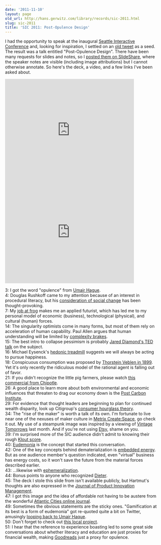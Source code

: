 ```yaml
---
date: '2011-11-10'
layout: page
old_url: http://hans.gerwitz.com/library/records/sic-2011.html
slug: sic-2011
title: 'SIC 2011: Post-Opulence Design'
---
```


I had the opportunity to speak at the inaugural [Seattle Interactive Conference][1] and, looking for inspiration, I settled on an [old tweet][2] as a seed.  The result was a talk entitled "Post-Opulence Design".  There have been many requests for slides and notes, so I [posted them on SlideShare][3], where the speaker notes are visible (including image attributions) but I cannot otherwise annotate.  So here's the deck, a video, and a few links I've been asked about.  

<iframe src="https://www.slideshare.net/slideshow/embed_code/10092347?rel=0" width="425" height="355" frameborder="0" marginwidth="0" marginheight="0" scrolling="no"></iframe>

<iframe src="https://player.vimeo.com/video/32941158" width="425" height="320" frameborder="0" marginwidth="0" marginheight="0" scrolling="no"></iframe>

3: I got the word "opulence" from [Umair Hague][4].  
4: Douglas Rushkoff came to my attention because of an interest in procedural literacy, but his [consideration of social change][5] has been thought-provoking.  
7: My [job at frog][6] makes me an applied futurist, which has led me to my personal model of economic (business), technological (physical), and cultural (human) forces.  
14: The singularity optimists come in many forms, but most of them rely on acceleration of human capability.  Paul Allen argues that human understanding will be limited by [complexity brakes][7].  
15: The best intro to collapse pessimism is probably [Jared Diamond's TED talk][8] on the subject.  
16: Michael Eysenck's [hedonic treadmill][9] suggests we will always be acting to pursue happiness.  
18: Conspicuous consumption was proposed by [Thorstein Veblen in 1899][10].  Yet it's only recently the ridiculous model of the rational agent is falling out of favor.  
21: If you didn't recognize the little pig farmers, please watch [this commercial from Chipotle][11].  
26: A good place to learn more about both environmental and economic influences that threaten to drag our economy down is the [Post Carbon Institute][12].  
29: For evidence that thought leaders are beginning to plan for continued wealth disparity, look up Citigroup's [consumer hourglass theory][13].  
34: The "rise of the maker" is worth a talk of its own.  I'm fortunate to live near one of the nexuses of  maker culture in [Metrix Create:Space][14], go check it out.  My use of a steampunk image was inspired by a viewing of [Vintage Tomorrows][15] last month.  And if you're not using [Etsy][16], shame on you.  
39: I'm surprised more of the SIC audience didn't admit to knowing their rough [Klout score][17].  
40: [Eudemonia][18] is the concept that started this conversation.  
42: One of the key concepts behind dematerialization is [embedded energy][19].  But as one audience member's question indicated, even "virtual" business has energy costs, so it won't save the future from the material forces described earlier.  
43: …likewise with [ephemeralization][20].  
44: Bonus points to anyone who recognized [Dieter][21].  
45: The deck I stole this slide from isn't available publicly, but Hartmut's thoughts are also expressed in the [Journal of Product Innovation Management][22].  
47: I got this image and the idea of affordable not having to be austere from the wonderful [Atlantic Cities online journal][23].  
49: Sometimes the obvious statements are the sticky ones.  "Gamification at its best is a form of eudemonia" got re-quoted quite a bit on Twitter, amusingly [looping back to Umair Haque][24].  
50: Don't forget to check out [this local project][25].  
51: I hear that the reference to experience boasting led to some great side conversations about whether literacy and education are just proxies for financial wealth, making [Goodreads][26] just a proxy for opulence.


   [1]: http://www.seattleinteractive.com/
   [2]: https://twitter.com/gerwitz/status/30502103218651136
   [3]: http://www.slideshare.net/gerwitz/sic2011-postopulence-design
   [4]: http://blogs.hbr.org/haque/2011/05/is_a_well_lived_live_worth_anything.html
   [5]: http://www.rushkoff.com/blog/2011/10/26/cnn-occupy-wall-street-is-not-a-protest-but-a-prototype.html
   [6]: http://www.frogdesign.com/services/capabilities/innovation-strategy.html
   [7]: http://www.technologyreview.com/blog/guest/27206/
   [8]: http://www.ted.com/talks/jared_diamond_on_why_societies_collapse.html
   [9]: http://en.wikipedia.org/wiki/Hedonic_treadmill
   [10]: http://books.google.com/books?id=YULEAAAAIAAJ&q=isbn:9780395140086&dq=isbn:9780395140086&hl=en&ei=uNe6TqPtNcTItAbSg9SfBg&sa=X&oi=book_result&ct=result&resnum=1&ved=0CC4Q6AEwAA
   [11]: http://www.youtube.com/watch?v=aMfSGt6rHos
   [12]: http://www.postcarbon.org/
   [13]: http://www.guardian.co.uk/commentisfree/cifamerica/2011/sep/13/american-middle-class-poverty
   [14]: http://metrixcreatespace.com/
   [15]: http://www.tor.com/blogs/2011/10/vintage-tomorrows-review-nycc
   [16]: http://www.etsy.com/
   [17]: http://klout.com/gerwitz
   [18]: http://en.wikipedia.org/wiki/Eudaimonia
   [19]: http://phe.rockefeller.edu/dematerialization/
   [20]: http://www.paulgraham.com/tablets.html
   [21]: http://www.vitsoe.com/en/gb/about/dieterrams
   [22]: http://onlinelibrary.wiley.com/doi/10.1111/j.1540-5885.2011.00811.x/full
   [23]: http://www.theatlanticcities.com/design/2011/10/affordable-housing-doesnt-scream-affordable/326/
   [24]: https://twitter.com/umairh/status/132306595320307712
   [25]: http://www.kickstarter.com/projects/peterseid/romo-the-smartphone-robot
   [26]: http://www.goodreads.com/user/show/325280-hans-gerwitz
